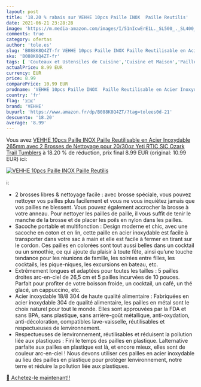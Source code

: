 ```yaml
---
layout: post
title: '18.20 % rabais sur VEHHE 10pcs Paille INOX  Paille Reutilis'
date: 2021-06-21 23:28:28
image: 'https://m.media-amazon.com/images/I/51nIcwErE1L._SL500_._SL400_.jpg'
comments: true
category: ofertas
author: 'tole.es'
slug: 'B088K8Q4ZT-fr VEHHE 10pcs Paille INOX Paille Reutilisable en Acier...'
sku: 'B088K8Q4ZT-fr'
tags: [ 'Couteaux et Ustensiles de Cuisine','Cuisine et Maison','Pailles','Pailles réutilisables','Ustensils pour bar et vin','vehhe', ]
actualPrice: 8.99 EUR
currency: EUR
price: 8.99
comparePrice: 10.99 EUR
prodname: 'VEHHE 10pcs Paille INOX  Paille Reutilisable en Acier Inoxydable 265mm avec 2 Brosses de Nettoyage pour 20/30oz Yeti RTIC SIC Ozark Trail Tumblers'
country: 'fr'
flag: '🇫🇷'
brand: 'VEHHE'
buyurl: 'https://www.amazon.fr/dp/B088K8Q4ZT/?tag=tolees0d-21'
descuento: '18.20'
average: '8.99'
---
```


Vous avez [VEHHE 10pcs Paille INOX  Paille Reutilisable en Acier Inoxydable 265mm avec 2 Brosses de Nettoyage pour 20/30oz Yeti RTIC SIC Ozark Trail Tumblers](https://www.amazon.fr/dp/B088K8Q4ZT/?tag=tolees0d-21)  à  18.20 % de réduction, prix final  8.99 EUR (original: 10.99 EUR) ici:

[![VEHHE 10pcs Paille INOX  Paille Reutilis](https://m.media-amazon.com/images/I/51nIcwErE1L._SL500_._SL400_.jpg)](https://www.amazon.fr/dp/B088K8Q4ZT/?tag=tolees0d-21)

ℹ️:

- 2 brosses libres & nettoyage facile : avec brosse spéciale, vous pouvez nettoyer vos pailles plus facilement et vous ne vous inquiétez jamais que vos pailles ne blessent. Vous pouvez également accrocher la brosse à votre anneau. Pour nettoyer les pailles de paille, il vous suffit de tenir le manche de la brosse et de placer les poils en nylon dans les pailles.
- Sacoche portable et multifonction : Design moderne et chic, avec une sacoche en coton et en lin, cette paille en acier inoxydable est facile à transporter dans votre sac à main et elle est facile à fermer en tirant sur le cordon. Ces pailles en colorées sont tout aussi belles dans un cocktail ou un smoothie, ce qui ajoute du plaisir à toute fête, ainsi qu’une touche tendance pour les réunions de famille, les soirées entre filles, les cocktails, les pique-niques, les excursions en bateau, etc.
- Extrêmement longues et adaptées pour toutes les tailles : 5 pailles droites arc-en-ciel de 26,5 cm et 5 pailles incurvées de 10 pouces. Parfait pour profiter de votre boisson froide, un cocktail, un café, un thé glacé, un cappuccino, etc.
- Acier inoxydable 18/8 304 de haute qualité alimentaire : Fabriquées en acier inoxydable 304 de qualité alimentaire, les pailles en métal sont le choix naturel pour tout le monde. Elles sont approuvées par la FDA et sans BPA, sans plastique, sans arrière-goût métallique, anti-oxydation, anti-décoloration, compatibles lave-vaisselle, réutilisables et respectueuses de lenvironnement.
- Respectueuses de lenvironnement, réutilisables et réduisent la pollution liée aux plastiques : Fini le temps des pailles en plastique. Lalternative parfaite aux pailles en plastique est là, et encore mieux, elles sont de couleur arc-en-ciel ! Nous devons utiliser ces pailles en acier inoxydable au lieu des pailles en plastique pour protéger lenvironnement, notre terre et réduire la pollution liée aux plastiques.

[🛒 Achetez-le maintenant!!](https://www.amazon.fr/dp/B088K8Q4ZT/?tag=tolees0d-21)
